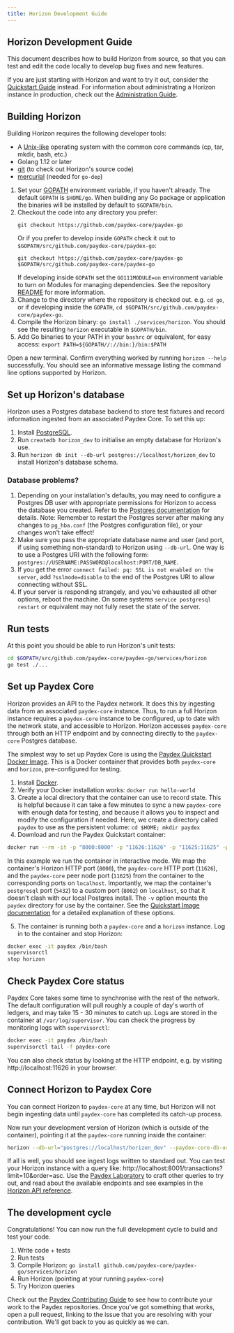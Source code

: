 ```yaml
---
title: Horizon Development Guide
---
```

## Horizon Development Guide

This document describes how to build Horizon from source, so that you can test and edit the code locally to develop bug fixes and new features.

If you are just starting with Horizon and want to try it out, consider the [Quickstart Guide](quickstart.md) instead. For information about administrating a Horizon instance in production, check out the [Administration Guide](admin.md).

## Building Horizon
Building Horizon requires the following developer tools:

- A [Unix-like](https://en.wikipedia.org/wiki/Unix-like) operating system with the common core commands (cp, tar, mkdir, bash, etc.)
- Golang 1.12 or later
- [git](https://git-scm.com/) (to check out Horizon's source code)
- [mercurial](https://www.mercurial-scm.org/) (needed for `go-dep`)

1. Set your [GOPATH](https://github.com/golang/go/wiki/GOPATH) environment variable, if you haven't already. The default `GOPATH` is `$HOME/go`. When building any Go package or application the binaries will be installed by default to `$GOPATH/bin`.
2. Checkout the code into any directory you prefer:
   ```
   git checkout https://github.com/paydex-core/paydex-go
   ```
   Or if you prefer to develop inside `GOPATH` check it out to `$GOPATH/src/github.com/paydex-core/paydex-go`:
   ```
   git checkout https://github.com/paydex-core/paydex-go $GOPATH/src/github.com/paydex-core/paydex-go
   ```
   If developing inside `GOPATH` set the `GO111MODULE=on` environment variable to turn on Modules for managing dependencies. See the repository [README](../../../../README.md#dependencies) for more information.
3. Change to the directory where the repository is checked out. e.g. `cd go`, or if developing inside the `GOPATH`, `cd $GOPATH/src/github.com/paydex-core/paydex-go`.
4. Compile the Horizon binary: `go install ./services/horizon`. You should see the resulting `horizon` executable in `$GOPATH/bin`.
5. Add Go binaries to your PATH in your `bashrc` or equivalent, for easy access: `export PATH=${GOPATH//://bin:}/bin:$PATH`

Open a new terminal. Confirm everything worked by running `horizon --help` successfully. You should see an informative message listing the command line options supported by Horizon.

## Set up Horizon's database
Horizon uses a Postgres database backend to store test fixtures and record information ingested from an associated Paydex Core. To set this up:
1. Install [PostgreSQL](https://www.postgresql.org/).
2. Run `createdb horizon_dev` to initialise an empty database for Horizon's use.
3. Run `horizon db init --db-url postgres://localhost/horizon_dev` to install Horizon's database schema.

### Database problems?
1. Depending on your installation's defaults, you may need to configure a Postgres DB user with appropriate permissions for Horizon to access the database you created. Refer to the [Postgres documentation](https://www.postgresql.org/docs/current/sql-createuser.html) for details. Note: Remember to restart the Postgres server after making any changes to `pg_hba.conf` (the Postgres configuration file), or your changes won't take effect!
2. Make sure you pass the appropriate database name and user (and port, if using something non-standard) to Horizon using `--db-url`. One way is to use a Postgres URI with the following form: `postgres://USERNAME:PASSWORD@localhost:PORT/DB_NAME`.
3. If you get the error `connect failed: pq: SSL is not enabled on the server`, add `?sslmode=disable` to the end of the Postgres URI to allow connecting without SSL.
4. If your server is responding strangely, and you've exhausted all other options, reboot the machine. On some systems `service postgresql restart` or equivalent may not fully reset the state of the server.

## Run tests
At this point you should be able to run Horizon's unit tests:
```bash
cd $GOPATH/src/github.com/paydex-core/paydex-go/services/horizon
go test ./...
```

## Set up Paydex Core
Horizon provides an API to the Paydex network. It does this by ingesting data from an associated `paydex-core` instance. Thus, to run a full Horizon instance requires a `paydex-core` instance to be configured, up to date with the network state, and accessible to Horizon. Horizon accesses `paydex-core` through both an HTTP endpoint and by connecting directly to the `paydex-core` Postgres database.

The simplest way to set up Paydex Core is using the [Paydex Quickstart Docker Image](https://github.com/paydex/docker-paydex-core-horizon). This is a Docker container that provides both `paydex-core` and `horizon`, pre-configured for testing.

1. Install [Docker](https://www.docker.com/get-started).
2. Verify your Docker installation works: `docker run hello-world`
3. Create a local directory that the container can use to record state. This is helpful because it can take a few minutes to sync a new `paydex-core` with enough data for testing, and because it allows you to inspect and modify the configuration if needed. Here, we create a directory called `paydex` to use as the persistent volume: `cd $HOME; mkdir paydex`
4. Download and run the Paydex Quickstart container:

```bash
docker run --rm -it -p "8000:8000" -p "11626:11626" -p "11625:11625" -p"8002:5432" -v $HOME/paydex:/opt/paydex --name paydex paydex/quickstart --testnet
```

In this example we run the container in interactive mode. We map the container's Horizon HTTP port (`8000`), the `paydex-core` HTTP port (`11626`), and the `paydex-core` peer node port (`11625`) from the container to the corresponding ports on `localhost`. Importantly, we map the container's `postgresql` port (`5432`) to a custom port (`8002`) on `localhost`, so that it doesn't clash with our local Postgres install.
The `-v` option mounts the `paydex` directory for use by the container. See the [Quickstart Image documentation](https://github.com/paydex/docker-paydex-core-horizon) for a detailed explanation of these options.

5. The container is running both a `paydex-core` and a `horizon` instance. Log in to the container and stop Horizon:
```bash
docker exec -it paydex /bin/bash
supervisorctl
stop horizon
```

## Check Paydex Core status
Paydex Core takes some time to synchronise with the rest of the network. The default configuration will pull roughly a couple of day's worth of ledgers, and may take 15 - 30 minutes to catch up. Logs are stored in the container at `/var/log/supervisor`. You can check the progress by monitoring logs with `supervisorctl`:
```bash
docker exec -it paydex /bin/bash
supervisorctl tail -f paydex-core
```

You can also check status by looking at the HTTP endpoint, e.g. by visiting http://localhost:11626 in your browser.

## Connect Horizon to Paydex Core
You can connect Horizon to `paydex-core` at any time, but Horizon will not begin ingesting data until `paydex-core` has completed its catch-up process.

Now run your development version of Horizon (which is outside of the container), pointing it at the `paydex-core` running inside the container:

```bash
horizon --db-url="postgres://localhost/horizon_dev" --paydex-core-db-url="postgres://paydex:postgres@localhost:8002/core" --paydex-core-url="http://localhost:11626" --port 8001 --network-passphrase "Test SDF Network ; September 2015" --ingest
```

If all is well, you should see ingest logs written to standard out. You can test your Horizon instance with a query like: http://localhost:8001/transactions?limit=10&order=asc. Use the [Paydex Laboratory](https://www.paydex.org/laboratory/) to craft other queries to try out,
and read about the available endpoints and see examples in the [Horizon API reference](https://www.paydex.org/developers/horizon/reference/).

## The development cycle
Congratulations! You can now run the full development cycle to build and test your code.
1. Write code + tests
2. Run tests
3. Compile Horizon: `go install github.com/paydex-core/paydex-go/services/horizon`
4. Run Horizon (pointing at your running `paydex-core`)
5. Try Horizon queries

Check out the [Paydex Contributing Guide](https://github.com/paydex/docs/blob/master/CONTRIBUTING.md) to see how to contribute your work to the Paydex repositories. Once you've got something that works, open a pull request, linking to the issue that you are resolving with your contribution. We'll get back to you as quickly as we can.
